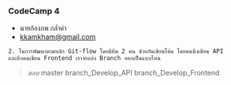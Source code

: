 ### CodeCamp 4

- นายก้องภพ กล่ำคำ
- kkamkham@gmail.com

```
2. ในการพัฒนาตามหลัก Git-flow โดยมีทีม 2 คน ช่วยกันเขียนโค้ด โดยคนนึงเขียน API
และอีกคนเขียน Frontend เราจะแบ่ง Branch ออกเป็นแบบไหน
```

>*ตอบ* master branch_Develop_API branch_Develop_Frontend